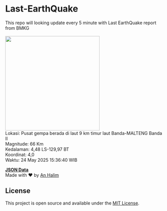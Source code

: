 # Last-EarthQuake
This repo will looking update every 5 minute with Last EarthQuake report from BMKG
<br>
<br>
<img src="undefined" width="300"/>
<br>
Lokasi: Pusat gempa berada di laut 9 km timur laut Banda-MALTENG  Banda II <br>
Magnitude: 66 Km <br>
Kedalaman: 4,48 LS-129,97 BT <br>
Koordinat: 4,0 <br>
Waktu: 24 May 2025 15:36:40 WIB <br>

<a href="./data/data.json">**JSON Data**</a>
<br>
Made with ❤️ by <a href="https://github.com/an-halim">An Halim</a>
## License

This project is open source and available under the [MIT License](LICENSE).
